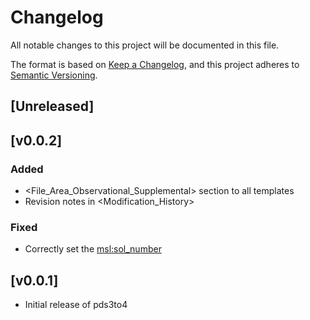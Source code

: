 # Changelog

All notable changes to this project will be documented in this file.

The format is based on [Keep a Changelog](https://keepachangelog.com/en/1.0.0/),
and this project adheres to [Semantic Versioning](https://semver.org/spec/v2.0.0.html).

## [Unreleased]

## [v0.0.2]

### Added

- <File_Area_Observational_Supplemental> section to all templates
- Revision notes in <Modification_History>

### Fixed

- Correctly set the <msl:sol_number>

## [v0.0.1]

- Initial release of pds3to4
